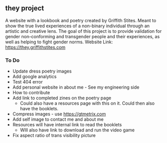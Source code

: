 ## they project
A website with a lookbook and poetry created by Griffith Stites. Meant to show the true lived experiences of a non-binary individual through an artistic and creative lens. The goal of this project is to provide validation for gender non-conforming and transgender people and their experiences, as well as helping to fight gender norms.
Website Link: https://they.griffithstites.com

### To Do
* Update dress poetry images
* Add google analytics
* Test 404 error
* Add personal website in about me - See my engineering side
* How to contribute
* Add link to completed zines on the poetry page
  * Could also have a resources page with this on it. Could then also have the booklets.
* Compress images - use https://gtmetrix.com
* Add self image to contact me and about me
* Resources will have internal link to read the booklets
  * WIll also have link to download and run the video game
* Fix aspect ratio of trans visibility picture
